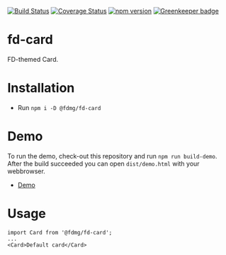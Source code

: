 [![Build Status](https://travis-ci.org/FDMediagroep/fd-ts-react-card.svg?branch=master)](https://travis-ci.org/FDMediagroep/fd-ts-react-card)
[![Coverage Status](https://coveralls.io/repos/github/FDMediagroep/fd-ts-react-card/badge.svg?branch=master)](https://coveralls.io/github/FDMediagroep/fd-ts-react-card?branch=master)
[![npm version](https://badge.fury.io/js/%40fdmg%2Ffd-card.svg)](https://badge.fury.io/js/%40fdmg%2Ffd-card)
[![Greenkeeper badge](https://badges.greenkeeper.io/FDMediagroep/fd-ts-react-card.svg)](https://greenkeeper.io/)

# fd-card
FD-themed Card.

# Installation
* Run `npm i -D @fdmg/fd-card`

# Demo
To run the demo, check-out this repository and run `npm run build-demo`.
After the build succeeded you can open `dist/demo.html` with your webbrowser.
* [Demo](http://static.fd.nl/react/card/demo.html)

# Usage
```
import Card from '@fdmg/fd-card';
...
<Card>Default card</Card>
```
